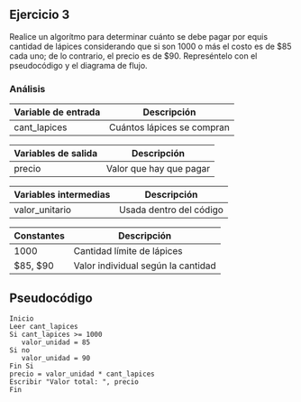 ## Ejercicio 3

Realice un algorítmo para determinar cuánto se debe pagar por equis cantidad de lápices considerando que si son 1000 o más el costo es de $85 cada uno; de lo contrario, el precio es de $90. Represéntelo con el pseudocódigo y el diagrama de flujo.

### Análisis

| Variable de entrada | Descripción |
|---------------------|-------------|
| cant_lapices | Cuántos lápices se compran|

| Variables de salida | Descripción |
|---------------------|-------------|
| precio | Valor que hay que pagar |

| Variables intermedias | Descripción |
|-----------------------|------------|
| valor_unitario | Usada dentro del código |

| Constantes | Descripción |
|------------|-------------|
| 1000 | Cantidad límite de lápices |
| $85, $90 | Valor individual según la cantidad |

## Pseudocódigo

```
Inicio
Leer cant_lapices
Si cant_lapices >= 1000
   valor_unidad = 85
Si no
   valor_unidad = 90
Fin Si
precio = valor_unidad * cant_lapices
Escribir "Valor total: ", precio
Fin
```

